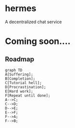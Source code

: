 # hermes

A decentralized chat service

<h1> Coming soon.... </h1>

## Roadmap

```mermaid
graph TD
A[Suffering];
B[Completion];
C[Tutorial hell];
D[Procrastination];
E[Hard work];
F[Repeat until done];
A-->C;
C-->D;
D-->E;
E-->F;
F-->A;
F-->B;
```